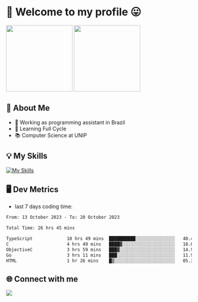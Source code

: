 # 🎉 Welcome to my profile 😛

<div>
  <img height="180em" src="https://github-readme-stats.vercel.app/api?username=VinicciusSantos&show_icons=true&icon_color=fff&include_all_commits=true&count_private=true&bg_color=30,000,000&title_color=fff&text_color=fff"/>
  <img height="180em" src="https://github-readme-stats.vercel.app/api/top-langs/?username=VinicciusSantos&langs_count=8&layout=compact&include_all_commits=true&count_private=true&bg_color=30,000,000&title_color=fff&text_color=fff"/>
</div>

## 📖 About Me
- 🔭 Working as programming assistant in Brazil
- 🌱 Learning Full Cycle
- 📚 Computer Science at UNIP

## 💡 My Skills

[![My Skills](https://skills.thijs.gg/icons?i=angular,react,styledcomponents,jest,html,css,sass,bootstrap,ts,js,go,nodejs,express,nestjs,git,c,py,postgres,mysql,sqlite,docker,graphql)](https://github.com/VinicciusSantos)

## 🖥️ Dev Metrics

- last 7 days coding time:

<!--START_SECTION:waka-->

```txt
From: 13 October 2023 - To: 20 October 2023

Total Time: 26 hrs 45 mins

TypeScript             10 hrs 49 mins  ██████████░░░░░░░░░░░░░░░   40.45 %
C                      4 hrs 49 mins   ████▓░░░░░░░░░░░░░░░░░░░░   18.03 %
ObjectiveC             3 hrs 59 mins   ███▓░░░░░░░░░░░░░░░░░░░░░   14.92 %
Go                     3 hrs 11 mins   ███░░░░░░░░░░░░░░░░░░░░░░   11.92 %
HTML                   1 hr 26 mins    █▒░░░░░░░░░░░░░░░░░░░░░░░   05.36 %
```

<!--END_SECTION:waka-->

## 🌐 Connect with me

<a href="https://www.linkedin.com/in/vinicius-guedes-b817aa223/"><img src="https://img.shields.io/badge/LinkedIn-0077B5?style=for-the-badge&logo=linkedin&logoColor=white"/></a>

